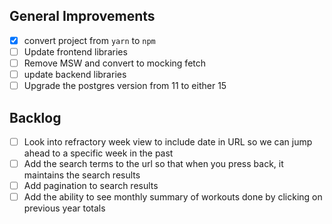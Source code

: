 ## General Improvements

-   [x] convert project from `yarn` to `npm`
-   [ ] Update frontend libraries
-   [ ] Remove MSW and convert to mocking fetch
-   [ ] update backend libraries
-   [ ] Upgrade the postgres version from 11 to either 15

## Backlog

-   [ ] Look into refractory week view to include date in URL so we can jump ahead to a specific week in the past
-   [ ] Add the search terms to the url so that when you press back, it maintains the search results
-   [ ] Add pagination to search results
-   [ ] Add the ability to see monthly summary of workouts done by clicking on previous year totals
